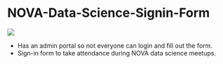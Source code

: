 # NOVA-Data-Science-Signin-Form
![](https://github.com/sitarobinson/NOVA-Data-Science-Signin-Form/blob/master/images/datalogo.png)

* Has an admin portal so not everyone can login and fill out the form.  
* Sign-in form to take attendance during NOVA data science meetups.  
